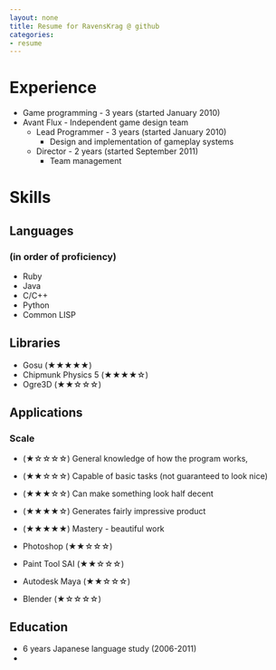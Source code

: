 ```yaml
---
layout: none
title: Resume for RavensKrag @ github
categories:
- resume
---
```


<!--
NOTES:
Try showing scale for stars on mouseover of stars
	Need to convince people to mouseover, hopefully without explicitly telling them
		Similar color / forms as other things with mouseover effects?
	Shows skills in interaction design
 -->

# Experience
* Game programming - 3 years (started January 2010)
* Avant Flux - Independent game design team
   * Lead Programmer - 3 years (started January 2010)
     * Design and implementation of gameplay systems
  * Director - 2 years (started September 2011)
     * Team management

# Skills
## Languages
### (in order of proficiency)
* Ruby
* Java
* C/C++
* Python
* Common LISP

## Libraries
* Gosu					(★★★★★)
* Chipmunk Physics 5	(★★★★☆)
* Ogre3D				(★★☆☆☆)

## Applications
<!-- improve writing on descriptions-->
### Scale
* (★☆☆☆☆)	General knowledge of how the program works, 
* (★★☆☆☆)	Capable of basic tasks (not guaranteed to look nice)
* (★★★☆☆)	Can make something look half decent
* (★★★★☆)	Generates fairly impressive product
* (★★★★★)	Mastery - beautiful work


* Photoshop			(★★☆☆☆)
* Paint Tool SAI	(★★☆☆☆)
* Autodesk Maya		(★★☆☆☆)
* Blender			(★☆☆☆☆)

## Education
* 6 years Japanese language study (2006-2011)
* 